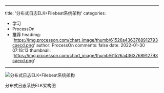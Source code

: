 
---
title: '分布式日志ELK+Filebeat系统架构'
categories: 
 - 学习
 - ProcessOn
 - 推荐
headimg: 'https://img.processon.com/chart_image/thumb/61526a4363768912793caecd.png'
author: ProcessOn
comments: false
date: 2022-01-30 07:18:13
thumbnail: 'https://img.processon.com/chart_image/thumb/61526a4363768912793caecd.png'
---

<div>   
<img class="thumb" alt="分布式日志ELK+Filebeat系统架构" src="https://img.processon.com/chart_image/thumb/61526a4363768912793caecd.png" referrerpolicy="no-referrer">
<p>分布式日志系统ELK架构图</p>  
</div>
            